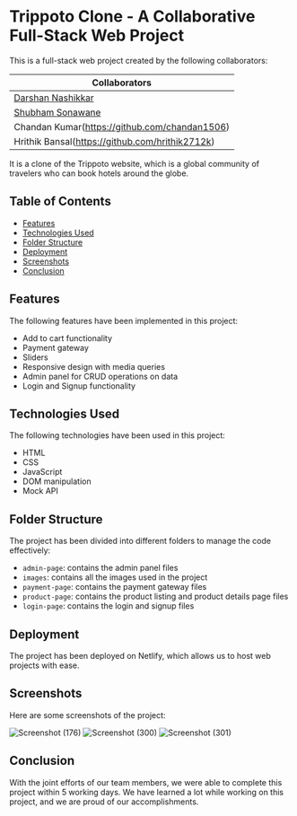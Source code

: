 # Trippoto Clone - A Collaborative Full-Stack Web Project

This is a full-stack web project created by the following collaborators:

| Collaborators    |
|------------------|
| [Darshan Nashikkar](https://github.com/Darshan0261) |
| [Shubham Sonawane](https://github.com/ShuShu-8788) |
| Chandan Kumar(https://github.com/chandan1506) |
| Hrithik Bansal(https://github.com/hrithik2712k) |

It is a clone of the Trippoto website, which is a global community of travelers who can book hotels around the globe.

## Table of Contents

- [Features](#features)
- [Technologies Used](#technologies-used)
- [Folder Structure](#folder-structure)
- [Deployment](#deployment)
- [Screenshots](#screenshots)
- [Conclusion](#conclusion)

## Features

The following features have been implemented in this project:

- Add to cart functionality
- Payment gateway
- Sliders
- Responsive design with media queries
- Admin panel for CRUD operations on data
- Login and Signup functionality

## Technologies Used

The following technologies have been used in this project:

- HTML
- CSS
- JavaScript
- DOM manipulation
- Mock API

## Folder Structure

The project has been divided into different folders to manage the code effectively:

- `admin-page`: contains the admin panel files
- `images`: contains all the images used in the project
- `payment-page`: contains the payment gateway files
- `product-page`: contains the product listing and product details page files
- `login-page`: contains the login and signup files

## Deployment

The project has been deployed on Netlify, which allows us to host web projects with ease.

## Screenshots

Here are some screenshots of the project:

![Screenshot (176)](https://user-images.githubusercontent.com/111420558/213666337-39d311f8-4d79-42ed-b495-b17e2a852323.png)
![Screenshot (300)](https://user-images.githubusercontent.com/111420558/229374689-d50bd3d1-1022-4117-aae7-f47fbe6a8ba1.png)
![Screenshot (301)](https://user-images.githubusercontent.com/111420558/229374695-1fc7c866-457c-4b0b-993b-cda7afa4fc66.png)

## Conclusion

With the joint efforts of our team members, we were able to complete this project within 5 working days. We have learned a lot while working on this project, and we are proud of our accomplishments.
